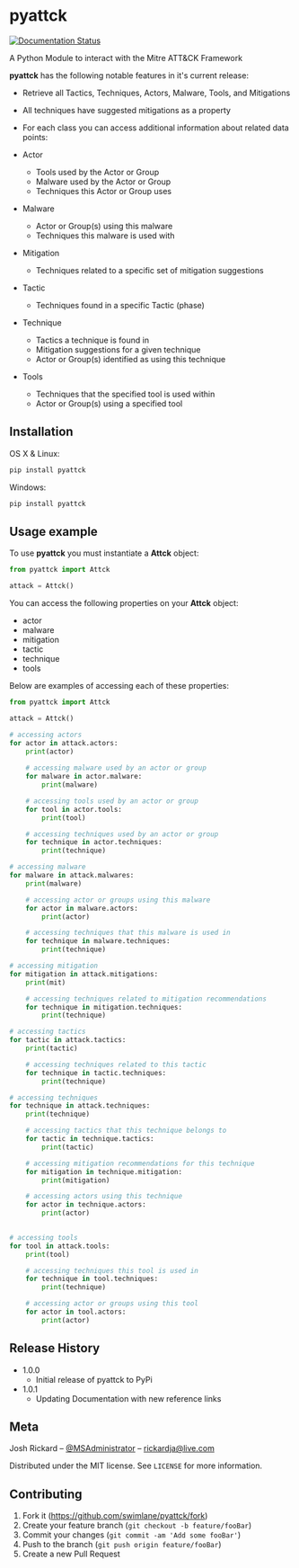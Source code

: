 # pyattck

[![Documentation Status](https://readthedocs.org/projects/pyattck/badge/?version=latest)](https://pyattck.readthedocs.io/en/latest/?badge=latest)


A Python Module to interact with the Mitre ATT&CK Framework

**pyattck** has the following notable features in it's current release:

* Retrieve all Tactics, Techniques, Actors, Malware, Tools, and Mitigations
* All techniques have suggested mitigations as a property
* For each class you can access additional information about related data points:

* Actor
  * Tools used by the Actor or Group
  * Malware used by the Actor or Group
  * Techniques this Actor or Group uses
* Malware
  * Actor or Group(s) using this malware
  * Techniques this malware is used with
* Mitigation
  * Techniques related to a specific set of mitigation suggestions
* Tactic
  * Techniques found in a specific Tactic (phase)
* Technique
  * Tactics a technique is found in
  * Mitigation suggestions for a given technique
  * Actor or Group(s) identified as using this technique
* Tools
  * Techniques that the specified tool is used within
  * Actor or Group(s) using a specified tool


## Installation

OS X & Linux:

```sh
pip install pyattck
```

Windows:

```sh
pip install pyattck
```

## Usage example

To use **pyattck** you must instantiate a **Attck** object:

```python
from pyattck import Attck

attack = Attck()
```

You can access the following properties on your **Attck** object:

* actor
* malware
* mitigation
* tactic
* technique
* tools

Below are examples of accessing each of these properties:

```python
from pyattck import Attck

attack = Attck()

# accessing actors
for actor in attack.actors:
    print(actor)
    
    # accessing malware used by an actor or group
    for malware in actor.malware:
        print(malware)

    # accessing tools used by an actor or group
    for tool in actor.tools:
        print(tool)

    # accessing techniques used by an actor or group
    for technique in actor.techniques:
        print(technique)

# accessing malware
for malware in attack.malwares:
    print(malware)

    # accessing actor or groups using this malware
    for actor in malware.actors:
        print(actor)

    # accessing techniques that this malware is used in
    for technique in malware.techniques:
        print(technique)

# accessing mitigation
for mitigation in attack.mitigations:
    print(mit)

    # accessing techniques related to mitigation recommendations
    for technique in mitigation.techniques:
        print(technique)

# accessing tactics
for tactic in attack.tactics:
    print(tactic)

    # accessing techniques related to this tactic
    for technique in tactic.techniques:
        print(technique)

# accessing techniques
for technique in attack.techniques:
    print(technique)

    # accessing tactics that this technique belongs to
    for tactic in technique.tactics:
        print(tactic)

    # accessing mitigation recommendations for this technique
    for mitigation in technique.mitigation:
        print(mitigation)

    # accessing actors using this technique
    for actor in technique.actors:
        print(actor)
    

# accessing tools
for tool in attack.tools:
    print(tool)

    # accessing techniques this tool is used in
    for technique in tool.techniques:
        print(technique)

    # accessing actor or groups using this tool
    for actor in tool.actors:
        print(actor)

```

## Release History

* 1.0.0
   * Initial release of pyattck to PyPi
* 1.0.1
   * Updating Documentation with new reference links

## Meta

Josh Rickard – [@MSAdministrator](https://twitter.com/MSAdministrator) – rickardja@live.com

Distributed under the MIT license. See ``LICENSE`` for more information.

## Contributing

1. Fork it (<https://github.com/swimlane/pyattck/fork>)
2. Create your feature branch (`git checkout -b feature/fooBar`)
3. Commit your changes (`git commit -am 'Add some fooBar'`)
4. Push to the branch (`git push origin feature/fooBar`)
5. Create a new Pull Request